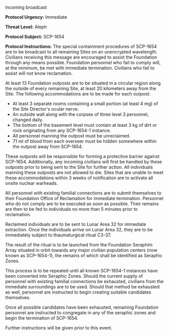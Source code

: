 Incoming broadcast

**Protocol Urgency:** Immediate

**Threat Level:** Aleph

**Protocol Subject:** SCP-1654

**Protocol Instructions:** The special containment procedures of SCP-1654 are to be broadcast to all remaining Sites on an unencrypted wavelength. Civilians receiving this message are encouraged to assist the Foundation through any means possible. Foundation personnel who fail to comply will, at the minimum, be met with immediate termination. Civilians who fail to assist will not know reclamation.

At least 13 Foundation outposts are to be situated in a circular region along the outside of every remaining Site, at least 20 kilometers away from the Site. The following accommodations are to be made for each outpost:

*   At least 3 separate rooms containing a small portion (at least 4 mg) of the Site Director's ocular nerve.
*   An outside wall along with the corpses of three level 3 personnel, changed daily.
*   The bottom of the basement level must contain at least 3 kg of dirt or rock originating from any SCP-1654-1 instance.
*   All personnel manning the outpost must be unreclaimed.
*   71 ml of blood from each overseer must be hidden somewhere within the outpost away from SCP-1654.

These outposts will be responsible for forming a protective barrier against SCP-1654. Additionally, any incoming civilians will first be handled by these outposts prior to being sent to the Site for further action. All individuals manning these outposts are not allowed to die. Sites that are unable to meet these accommodations within 3 weeks of notification are to activate all onsite nuclear warheads.

All personnel with existing familial connections are to submit themselves to their Foundation Office of Reclamation for immediate termination. Personnel who do not comply are to be executed as soon as possible. Their remains are then to be fed to individuals no more than 5 minutes prior to reclamation.

Reclaimed individuals are to be sent to Lunar Area 32 for immediate extraction. Once the individuals arrive on Lunar Area 32, they are to be immediately subject to thaumaturgical ritual C3-37.

The result of the ritual is to be launched from the Foundation Seraphim Array situated in orbit towards any major civilian population centers (now known as SCP-1654-1), the remains of which shall be identified as Seraphic Zones.

This process is to be repeated until all known SCP-1654-1 instances have been converted into Seraphic Zones. Should the current supply of personnel with existing familial connections be exhausted, civilians from the immediate surroundings are to be used. Should that method be exhausted as well, personnel are instructed to begin creating suitable candidates themselves.

Once all possible candidates have been exhausted, remaining Foundation personnel are instructed to congregate in any of the seraphic zones and begin the termination of SCP-1654.

Further instructions will be given prior to this event.